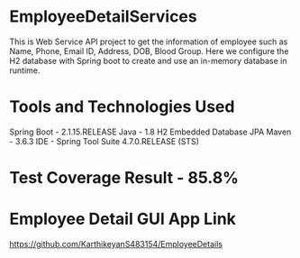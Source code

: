 # EmployeeDetailServices
This is Web Service API project to get the information of employee such as Name, Phone, Email ID, Address, DOB, Blood Group. Here we configure the H2 database with Spring boot to create and use an in-memory database in runtime.

# Tools and Technologies Used
Spring Boot - 2.1.15.RELEASE
Java - 1.8
H2 Embedded Database
JPA
Maven - 3.6.3
IDE - Spring Tool Suite 4.7.0.RELEASE (STS)

# Test Coverage Result - 85.8%

# Employee Detail GUI App Link
https://github.com/KarthikeyanS483154/EmployeeDetails

